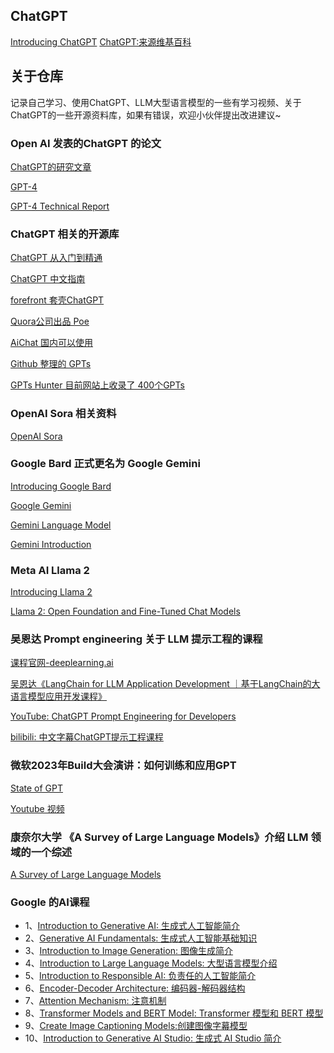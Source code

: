 ## ChatGPT
[Introducing ChatGPT](https://openai.com/blog/chatgpt)
[ChatGPT:来源维基百科](https://zh.wikipedia.org/wiki/ChatGPT)

## 关于仓库

记录自己学习、使用ChatGPT、LLM大型语言模型的一些有学习视频、关于ChatGPT的一些开源资料库，如果有错误，欢迎小伙伴提出改进建议~

### Open AI 发表的ChatGPT 的论文

[ChatGPT的研究文章](https://openai.com/research)

[GPT-4](https://openai.com/research/gpt-4)

[GPT-4 Technical Report](https://arxiv.org/pdf/2303.08774.pdf)


### ChatGPT 相关的开源库

[ChatGPT 从入门到精通](https://github.com/justjavac/chatgpt)

[ChatGPT 中文指南](https://github.com/yzfly/awesome-chatgpt-zh)

[forefront 套壳ChatGPT](https://chat.forefront.ai/)

[Quora公司出品 Poe](https://poe.com)

[AiChat 国内可以使用](https://c.aichat.la/#/friend)

[Github 整理的 GPTs](https://github.com/linexjlin/GPTs)

[GPTs Hunter 目前网站上收录了 400个GPTs](https://www.gptshunter.com)

### OpenAI Sora 相关资料

[OpenAI Sora](https://openai.com/sora)


### Google Bard 正式更名为 Google Gemini
[Introducing Google Bard](https://en.wikipedia.org/wiki/Gemini_(chatbot))

[Google Gemini](https://gemini.google.com/app)

[Gemini Language Model](https://en.wikipedia.org/wiki/Gemini_%28language_model%29)

[Gemini Introduction](https://deepmind.google/technologies/gemini/#introduction)

###  Meta AI Llama 2

[Introducing Llama 2](https://ai.meta.com/llama/?utm_source=twitter&utm_medium=organic_social&utm_campaign=llama2&utm_content=video)

[Llama 2: Open Foundation and Fine-Tuned Chat Models](https://scontent-nrt1-1.xx.fbcdn.net/v/t39.2365-6/10000000_662098952474184_2584067087619170692_n.pdf?_nc_cat=105&ccb=1-7&_nc_sid=3c67a6&_nc_ohc=qhK-ahCbkBMAX-qEWmV&_nc_ht=scontent-nrt1-1.xx&oh=00_AfDKue2tZZUVNnzD5Nwv_k-GswWsZeS0yUHpgtEaSdJGVA&oe=64BE66FF)

### 吴恩达 Prompt engineering 关于 LLM 提示工程的课程

[课程官网-deeplearning.ai](https://www.deeplearning.ai)

[吴恩达《LangChain for LLM Application Development ｜基于LangChain的大语言模型应用开发课程》](https://youtu.be/gUcYC0Iuw2g)

[YouTube: ChatGPT Prompt Engineering for Developers](https://youtu.be/hQTEVI87GRg)

[bilibili: 中文字幕ChatGPT提示工程课程](https://www.bilibili.com/video/BV1gs4y1R7EJ/?share_source=copy_web&vd_source=4e61e7552d45a3b497e560000fb24dbe)


###  微软2023年Build大会演讲：如何训练和应用GPT

[State of GPT](https://build.microsoft.com/en-US/sessions/db3f4859-cd30-4445-a0cd-553c3304f8e2)

[Youtube 视频](https://youtu.be/YrBJiy-V8MY)

### 康奈尔大学 《A Survey of Large Language Models》介绍 LLM 领域的一个综述

[A Survey of Large Language Models](https://arxiv.org/abs/2303.18223)

### Google 的AI课程
- 1、[Introduction to Generative AI: 生成式人工智能简介](https://www.cloudskillsboost.google/course_templates/536)
- 2、[Generative AI Fundamentals: 生成式人工智能基础知识](https://www.cloudskillsboost.google/course_templates/556)
- 3、[Introduction to Image Generation: 图像生成简介](https://www.cloudskillsboost.google/course_templates/541)
- 4、[Introduction to Large Language Models: 大型语言模型介绍](https://www.cloudskillsboost.google/course_templates/539)
- 5、[Introduction to Responsible AI: 负责任的人工智能简介](https://www.cloudskillsboost.google/course_templates/554)
- 6、[Encoder-Decoder Architecture: 编码器-解码器结构](https://www.cloudskillsboost.google/course_templates/543)
- 7、[Attention Mechanism: 注意机制](https://www.cloudskillsboost.google/course_templates/537)
- 8、[Transformer Models and BERT Model: Transformer 模型和 BERT 模型](https://www.cloudskillsboost.google/course_templates/538)
- 9、[Create Image Captioning Models:创建图像字幕模型 ](https://www.cloudskillsboost.google/course_templates/542)
- 10、[Introduction to Generative AI Studio: 生成式 AI Studio 简介](https://www.cloudskillsboost.google/course_templates/552)






